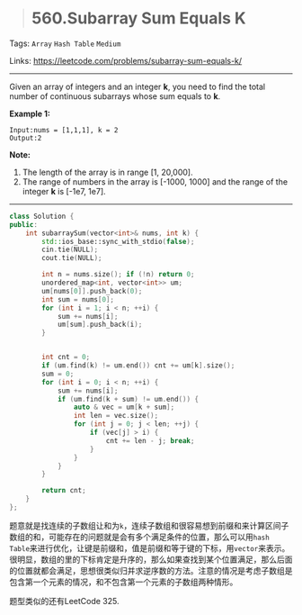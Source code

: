 > # 560.Subarray Sum Equals K

Tags: `Array` `Hash Table` `Medium`

Links: https://leetcode.com/problems/subarray-sum-equals-k/

-----

Given an array of integers and an integer **k**, you need to find the total number of continuous subarrays whose sum equals to **k**.

**Example 1:**

```
Input:nums = [1,1,1], k = 2
Output:2
```

**Note:**

1. The length of the array is in range [1, 20,000].
2. The range of numbers in the array is [-1000, 1000] and the range of the integer **k** is [-1e7, 1e7].

-----

```c++
class Solution {
public:
    int subarraySum(vector<int>& nums, int k) {
        std::ios_base::sync_with_stdio(false);
        cin.tie(NULL);
        cout.tie(NULL);

        int n = nums.size(); if (!n) return 0;
        unordered_map<int, vector<int>> um;
        um[nums[0]].push_back(0);
        int sum = nums[0];
        for (int i = 1; i < n; ++i) {
        	sum += nums[i];
        	um[sum].push_back(i);
        }


        int cnt = 0;
        if (um.find(k) != um.end()) cnt += um[k].size();
        sum = 0;
        for (int i = 0; i < n; ++i) {
        	sum += nums[i];
        	if (um.find(k + sum) != um.end()) {
        		auto & vec = um[k + sum];
        		int len = vec.size();
        		for (int j = 0; j < len; ++j) {
        			if (vec[j] > i) {
                        cnt += len - j; break;
                    }
        		}
        	}
        }

        return cnt;
    }
};
```

题意就是找连续的子数组让和为`k`，连续子数组和很容易想到前缀和来计算区间子数组的和，可能存在的问题就是会有多个满足条件的位置，那么可以用`hash Table`来进行优化，让键是前缀和，值是前缀和等于键的下标，用`vector`来表示。很明显，数组的里的下标肯定是升序的，那么如果查找到某个位置满足，那么后面的位置就都会满足，思想很类似归并求逆序数的方法。注意的情况是考虑子数组是包含第一个元素的情况，和不包含第一个元素的子数组两种情形。

题型类似的还有LeetCode 325.